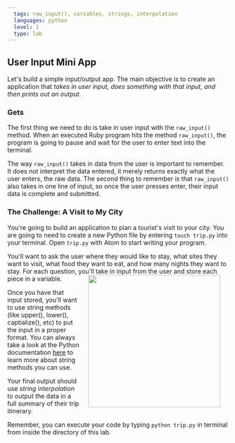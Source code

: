 ```yaml
---
  tags: raw_input(), variables, strings, interpolation
  languages: python
  level: 1
  type: lab
---
```


## User Input Mini App
Let's build a simple input/output app. The main objective is to create an application that _takes in user input, does something with that input, and then prints out an output_.

### Gets
The first thing we need to do is take in user input with the `raw_input()` method. When an executed Ruby program hits the method `raw_input()`, the program is going to pause and wait for the user to enter text into the terminal.

The way `raw_input()` takes in data from the user is important to remember. It does not interpret the data entered, it merely returns exactly what the user enters, the raw data. The second thing to remember is that `raw_input()` also takes in one line of input, so once the user presses enter, their input data is complete and submitted.

### The Challenge: A Visit to My City
 You're going to build an application to plan a tourist's visit to your city. You are going to need to create a new Python file by entering `touch trip.py` into your terminal. Open `trip.py` with Atom to start writing your program.

You'll want to ask the user where they would like to stay, what sites they want to visit, what food they want to eat, and how many nights they want to stay. For each question, you'll take in input from the user and store each piece in a variable. <img src="https://s3.amazonaws.com/after-school-assets/greetings.jpg" align="right" width="300" hspace="20">

Once you have that input stored, you'll want to use string methods (like upper(), lower(), captialize(), etc) to put the input in a proper format. You can always take a look at the Python documentation [here](https://docs.python.org/2/library/stdtypes.html) to learn more about string methods you can use. 

Your final output should use *string interpolation* to output the data in a full summary of their trip itinerary.

Remember, you can execute your code by typing `python trip.py` in terminal from inside the directory of this lab.
